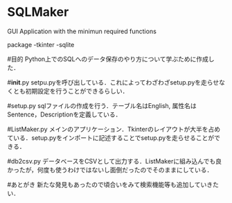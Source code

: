 # SQLMaker
GUI Application with the minimun required functions

package
-tkinter
-sqlite

#目的
Python上でのSQLへのデータ保存のやり方について学ぶために作成した．

#__init__.py
setpu.pyを呼び出している．これによってわざわざsetup.pyを走らせなくとも初期設定を行うことができるらしい．

#setup.py
sqlファイルの作成を行う．テーブル名はEnglish, 属性名はSentence，Descriptionを定義している．

#ListMaker.py
メインのアプリケーション．Tkinterのレイアウトが大半を占めている．setup.pyをインポートに記述することでsetup.pyを走らせることができる．

#db2csv.py
データベースをCSVとして出力する．ListMakerに組み込んでも良かったが，何度も使うわけではないし面倒だったのでそのままにしている．

#あとがき
新たな発見もあったので頃合いをみて検索機能等も追加していきたい．